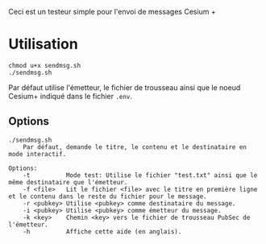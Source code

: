 Ceci est un testeur simple pour l'envoi de messages Cesium +

# Utilisation

```
chmod u+x sendmsg.sh
./sendmsg.sh
```
Par défaut utilise l'émetteur, le fichier de trousseau ainsi que le noeud Cesium+ indiqué dans le fichier `.env`.

## Options
```
./sendmsg.sh
    Par défaut, demande le titre, le contenu et le destinataire en mode interactif.

Options:
    -t			Mode test: Utilise le fichier "test.txt" ainsi que le même destinataire que l'émetteur.
    -f <file>	Lit le fichier <file> avec le titre en première ligne et le contenu dans le reste du fichier pour le message.
    -r <pubkey>	Utilise <pubkey> comme destinataire du message.
    -i <pubkey>	Utilise <pubkey> comme émetteur du message.
    -k <key>	Chemin <key> vers le fichier de trousseau PubSec de l'émetteur.
    -h			Affiche cette aide (en anglais).
```
